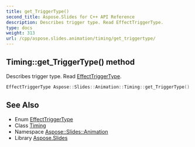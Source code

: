 ```yaml
---
title: get_TriggerType()
second_title: Aspose.Slides for C++ API Reference
description: Describes trigger type. Read EffectTriggerType.
type: docs
weight: 313
url: /cpp/aspose.slides.animation/timing/get_triggertype/
---
```

## Timing::get_TriggerType() method


Describes trigger type. Read [EffectTriggerType](../../effecttriggertype/).

```cpp
EffectTriggerType Aspose::Slides::Animation::Timing::get_TriggerType() override
```

## See Also

* Enum [EffectTriggerType](../effecttriggertype/)
* Class [Timing](./)
* Namespace [Aspose::Slides::Animation](../)
* Library [Aspose.Slides](../../)